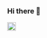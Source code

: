 ### Hi there 👋
  <a href="http://twitter.com/kurebi_s">
    <img height="20" src="https://img.shields.io/twitter/follow/kurebi_s?label=Twitter&logo=twitter&style=flat" />
  </a>

<!--
**kurebi/kurebi** is a ✨ _special_ ✨ repository because its `README.md` (this file) appears on your GitHub profile.

Here are some ideas to get you started:

- 🔭 I’m currently working on ...
- 🌱 I’m currently learning ...
- 👯 I’m looking to collaborate on ...
- 🤔 I’m looking for help with ...
- 💬 Ask me about ...
- 📫 How to reach me: ...
- 😄 Pronouns: ...
- ⚡ Fun fact: ...
-->
